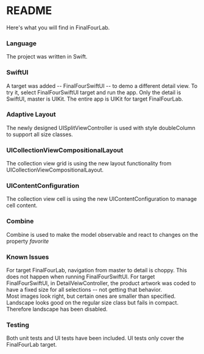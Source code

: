 # README #

Here's what you will find in FinalFourLab.

### Language ###
The project was written in Swift.

### SwiftUI ###
A target was added -- FinalFourSwiftUI -- to demo a different detail view.  To try it, select FinalFourSwiftUI target and run the app.  Only the detail is SwiftUI, master is UIKit.
The entire app is UIKit for target FinalFourLab.

### Adaptive Layout ###
The newly designed UISplitViewController is used with style doubleColumn to support all size classes.

### UICollectionViewCompositionalLayout ###
The collection view grid is using the new layout functionality from UICollectionViewCompositionalLayout.

### UIContentConfiguration ###
The collection view cell is using the new UIContentConfiguration to manage cell content.

### Combine ###
Combine is used to make the model observable and react to changes on the property *favorite*

### Known Issues ###
For target FinalFourLab, navigation from master to detail is choppy.  This does not happen when running FinalFourSwiftUI.
For target FinalFourSwiftUI, in DetailVeiwController, the product artwork was coded to have a fixed size for all selections -- not getting that behavior.  
Most images look right, but certain ones are smaller than specified.
Landscape looks good on the regular size class but fails in compact.  Therefore landscape has been disabled.

### Testing ###
Both unit tests and UI tests have been included.  UI tests only cover the FinalFourLab target.
